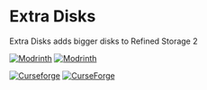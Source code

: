 # Extra Disks
Extra Disks adds bigger disks to Refined Storage 2

[![Modrinth](https://badges.moddingx.org/modrinth/versions/Tlo2tahX)](https://modrinth.com/mod/extra-disks)
[![Modrinth](https://badges.moddingx.org/modrinth/downloads/Tlo2tahX)](https://modrinth.com/mod/extra-disks)

[![Curseforge](https://badges.moddingx.org/curseforge/versions/351491)](https://www.curseforge.com/minecraft/mc-mods/extra-disks)
[![CurseForge](https://badges.moddingx.org/curseforge/downloads/351491)](https://www.curseforge.com/minecraft/mc-mods/extra-disks)
